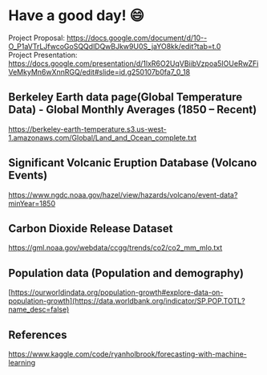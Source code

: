 # Have a good day! 😄
Project Proposal: https://docs.google.com/document/d/10--O_P1aVTrLJfwcoGoSQQdlDQwBJkw9U0S_jaYO8kk/edit?tab=t.0 <br />
Project Presentation: https://docs.google.com/presentation/d/1lxR6O2UqVBiibVzpoa5IOUeRwZFiVeMkyMn6wXnnRGQ/edit#slide=id.g250107b0fa7_0_18

## Berkeley Earth data page(Global Temperature Data) - Global Monthly Averages (1850 – Recent)
https://berkeley-earth-temperature.s3.us-west-1.amazonaws.com/Global/Land_and_Ocean_complete.txt

## Significant Volcanic Eruption Database (Volcano Events) 
https://www.ngdc.noaa.gov/hazel/view/hazards/volcano/event-data?minYear=1850

## Carbon Dioxide Release Dataset
https://gml.noaa.gov/webdata/ccgg/trends/co2/co2_mm_mlo.txt

## Population data (Population and demography)
[https://ourworldindata.org/population-growth#explore-data-on-population-growth](https://data.worldbank.org/indicator/SP.POP.TOTL?name_desc=false)

## References
https://www.kaggle.com/code/ryanholbrook/forecasting-with-machine-learning

